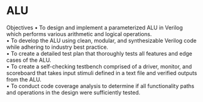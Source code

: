 # ALU
Objectives
•	To design and implement a parameterized ALU in Verilog which performs various arithmetic and logical operations.  
•	To develop the ALU using clean, modular, and synthesizable Verilog code while adhering to industry best practice.  
•	To create a detailed test plan that thoroughly tests all features and edge cases of the ALU.  
•	To create a self-checking testbench comprised of a driver, monitor, and scoreboard that takes input stimuli defined in a text file and verified outputs from the ALU.  
•	To conduct code coverage analysis to determine if all functionality paths and operations in the design were sufficiently tested.  
